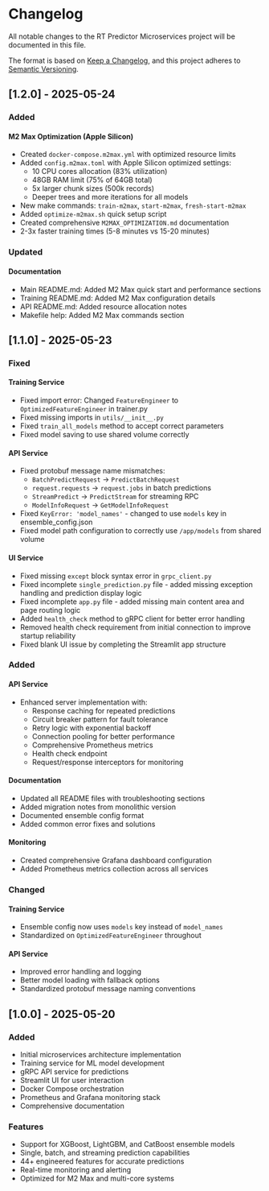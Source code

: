 # Changelog

All notable changes to the RT Predictor Microservices project will be documented in this file.

The format is based on [Keep a Changelog](https://keepachangelog.com/en/1.0.0/),
and this project adheres to [Semantic Versioning](https://semver.org/spec/v2.0.0.html).

## [1.2.0] - 2025-05-24

### Added

#### M2 Max Optimization (Apple Silicon)
- Created `docker-compose.m2max.yml` with optimized resource limits
- Added `config.m2max.toml` with Apple Silicon optimized settings:
  - 10 CPU cores allocation (83% utilization)
  - 48GB RAM limit (75% of 64GB total)
  - 5x larger chunk sizes (500k records)
  - Deeper trees and more iterations for all models
- New make commands: `train-m2max`, `start-m2max`, `fresh-start-m2max`
- Added `optimize-m2max.sh` quick setup script
- Created comprehensive `M2MAX_OPTIMIZATION.md` documentation
- 2-3x faster training times (5-8 minutes vs 15-20 minutes)

### Updated

#### Documentation
- Main README.md: Added M2 Max quick start and performance sections
- Training README.md: Added M2 Max configuration details
- API README.md: Added resource allocation notes
- Makefile help: Added M2 Max commands section

## [1.1.0] - 2025-05-23

### Fixed

#### Training Service
- Fixed import error: Changed `FeatureEngineer` to `OptimizedFeatureEngineer` in trainer.py
- Fixed missing imports in `utils/__init__.py` 
- Fixed `train_all_models` method to accept correct parameters
- Fixed model saving to use shared volume correctly

#### API Service  
- Fixed protobuf message name mismatches:
  - `BatchPredictRequest` → `PredictBatchRequest`
  - `request.requests` → `request.jobs` in batch predictions
  - `StreamPredict` → `PredictStream` for streaming RPC
  - `ModelInfoRequest` → `GetModelInfoRequest`
- Fixed `KeyError: 'model_names'` - changed to use `models` key in ensemble_config.json
- Fixed model path configuration to correctly use `/app/models` from shared volume

#### UI Service
- Fixed missing `except` block syntax error in `grpc_client.py`
- Fixed incomplete `single_prediction.py` file - added missing exception handling and prediction display logic
- Fixed incomplete `app.py` file - added missing main content area and page routing logic
- Added `health_check` method to gRPC client for better error handling
- Removed health check requirement from initial connection to improve startup reliability
- Fixed blank UI issue by completing the Streamlit app structure

### Added

#### API Service
- Enhanced server implementation with:
  - Response caching for repeated predictions
  - Circuit breaker pattern for fault tolerance
  - Retry logic with exponential backoff
  - Connection pooling for better performance
  - Comprehensive Prometheus metrics
  - Health check endpoint
  - Request/response interceptors for monitoring

#### Documentation
- Updated all README files with troubleshooting sections
- Added migration notes from monolithic version
- Documented ensemble config format
- Added common error fixes and solutions

#### Monitoring
- Created comprehensive Grafana dashboard configuration
- Added Prometheus metrics collection across all services

### Changed

#### Training Service
- Ensemble config now uses `models` key instead of `model_names`
- Standardized on `OptimizedFeatureEngineer` throughout

#### API Service
- Improved error handling and logging
- Better model loading with fallback options
- Standardized protobuf message naming conventions

## [1.0.0] - 2025-05-20

### Added
- Initial microservices architecture implementation
- Training service for ML model development
- gRPC API service for predictions
- Streamlit UI for user interaction
- Docker Compose orchestration
- Prometheus and Grafana monitoring stack
- Comprehensive documentation

### Features
- Support for XGBoost, LightGBM, and CatBoost ensemble models
- Single, batch, and streaming prediction capabilities
- 44+ engineered features for accurate predictions
- Real-time monitoring and alerting
- Optimized for M2 Max and multi-core systems
